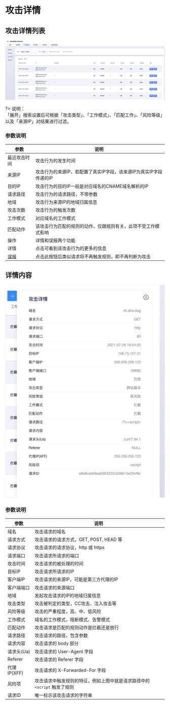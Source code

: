 #  攻击详情

## 攻击详情列表

![attack-details-img-1](/images/attack-details-img-1.png)

?> 说明：  
「展开」搜索设置后可根据「攻击类型」、「工作模式」、「匹配工作」、「风险等级」以及「来源IP」对结果进行过滤。

### 参数说明

|参数|说明|
|-|-|
|最近攻击时间|攻击行为的发生时间|
|来源IP|攻击行为的来源IP，若配置了真实IP字段，该来源IP为真实IP字段传递的IP|
|目的IP|攻击行为的目的IP一般是对应域名的CNAME域名解析的IP|
|请求路径|攻击行为的请求路径，不带参数|
|地域|攻击行为来源IP的地域归属信息|
|攻击次数|攻击行为的触发次数|
|工作模式|对应域名的工作模式|
|匹配动作|该攻击行为匹配的规则的动作，仅跟规则有关，此项不受工作模式影响|
|操作|详情和误报两个功能|
|详情|点击可看到该攻击行为的更多的信息|
|[误报](/uewaf/features/report/False_positive)|点击此按钮后类似请求将不再触发规则，即不再判断为攻击|


## 详情内容

![attack-details-img-2](/images/attack-details-img-2.png)

### 参数说明


|参数|说明|
|-|-|
|域名|攻击请求的域名|
|请求方式|攻击请求的请求方式，GET, POST, HEAD 等|
|请求协议|攻击请求的请求协议，http 或 https|
|请求端口|攻击请求所请求的端口|80, 443 等|
|攻击时间|攻击请求的被处理的时间|
|目标IP|攻击请求所请求的IP|
|客户端IP|攻击请求的来源IP，可能是第三方代理的IP|
|客户端端口|攻击请求的来源端口|
|地域|发起攻击请求的IP的地域归属信息|
|攻击类型|攻击被判定的类型，CC攻击、注入攻击等|
|风险等级|攻击的严重程度，高、中、低风险|
|工作模式|域名的工作模式，阻断模式、告警模式|
|匹配动作|攻击请求是匹配的规则动作是拦截还是放行|
|请求路径|攻击请求的路径，包含参数|
|请求内容|攻击请求的 body 部分|
|请求头(Ua)|攻击请求的 User-Agent 字段|
|Referer|攻击请求的 Referer 字段|
|代理IP(XFF)|攻击请求的 X-Forwarded-For 字段|
|风险项|攻击请求中触发规则的特征，例如上图中就是请求路径中的 `<script` 触发了规则|
|请求ID|唯一标示该攻击请求的字符串|


